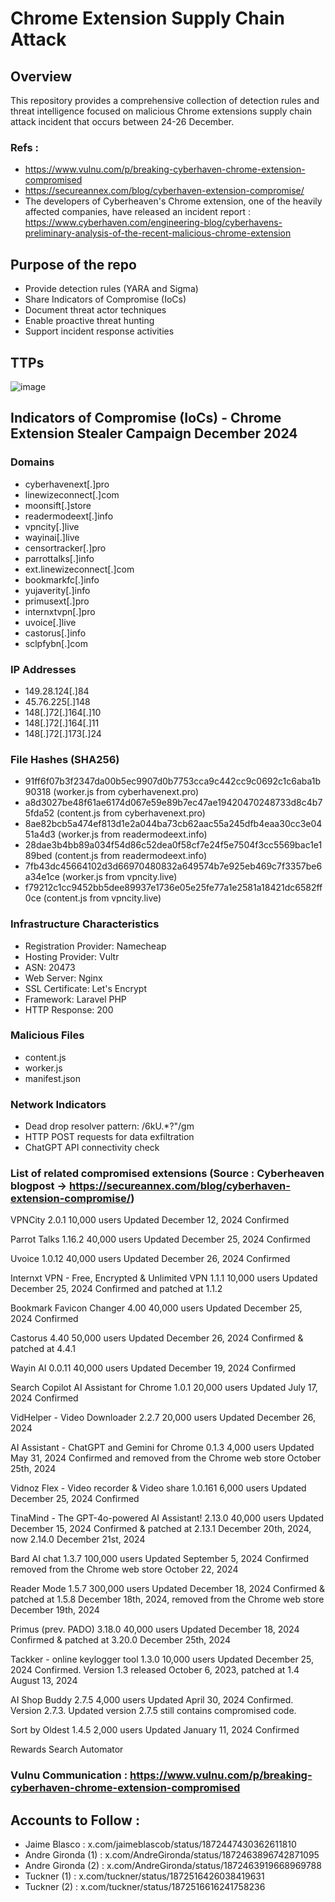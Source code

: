 # Chrome Extension Supply Chain Attack
## Overview
This repository provides a comprehensive collection of detection rules and threat intelligence focused on malicious Chrome extensions supply chain attack incident that occurs between 24-26 December.

### Refs : 
- https://www.vulnu.com/p/breaking-cyberhaven-chrome-extension-compromised
- https://secureannex.com/blog/cyberhaven-extension-compromise/
- The developers of Cyberheaven's Chrome extension, one of the heavily affected companies, have released an incident report : https://www.cyberhaven.com/engineering-blog/cyberhavens-preliminary-analysis-of-the-recent-malicious-chrome-extension

## Purpose of the repo 
- Provide detection rules (YARA and Sigma)
- Share Indicators of Compromise (IoCs)
- Document threat actor techniques
- Enable proactive threat hunting
- Support incident response activities

## TTPs 
![image](https://github.com/user-attachments/assets/8454952a-a50e-4daf-9aa7-ec7b5d98901a)

## Indicators of Compromise (IoCs) - Chrome Extension Stealer Campaign December  2024
### Domains
- cyberhavenext[.]pro
- linewizeconnect[.]com
- moonsift[.]store
- readermodeext[.]info
- vpncity[.]live
- wayinai[.]live
- censortracker[.]pro
- parrottalks[.]info
- ext.linewizeconnect[.]com
- bookmarkfc[.]info
- yujaverity[.]info
- primusext[.]pro
- internxtvpn[.]pro
- uvoice[.]live
- castorus[.]info
- sclpfybn[.]com

### IP Addresses

- 149.28.124[.]84
- 45.76.225[.]148
- 148[.]72[.]164[.]10
- 148[.]72[.]164[.]11
- 148[.]72[.]173[.]24

### File Hashes (SHA256)

- 91ff6f07b3f2347da00b5ec9907d0b7753cca9c442cc9c0692c1c6aba1b90318 (worker.js from cyberhavenext.pro)
- a8d3027be48f61ae6174d067e59e89b7ec47ae19420470248733d8c4b75fda52 (content.js from cyberhavenext.pro)
- 8ae82bcb5a474ef813d1e2a044ba73cb62aac55a245dfb4eaa30cc3e0451a4d3 (worker.js from readermodeext.info)
- 28dae3b4bb89a034f54d86c52dea0f58cf7e24f5e7504f3cc5569bac1e189bed (content.js from readermodeext.info)
- 7fb43dc45664102d3d66970480832a649574b7e925eb469c7f3357be6a34e1ce (worker.js from vpncity.live)
- f79212c1cc9452bb5dee89937e1736e05e25fe77a1e2581a18421dc6582ff0ce (content.js from vpncity.live)

### Infrastructure Characteristics

- Registration Provider: Namecheap
- Hosting Provider: Vultr
- ASN: 20473
- Web Server: Nginx
- SSL Certificate: Let's Encrypt
- Framework: Laravel PHP
- HTTP Response: 200

### Malicious Files

- content.js
- worker.js
- manifest.json

### Network Indicators

- Dead drop resolver pattern: /6kU.*?"/gm
- HTTP POST requests for data exfiltration
- ChatGPT API connectivity check



### List of related compromised extensions (Source : Cyberheaven blogpost -> https://secureannex.com/blog/cyberhaven-extension-compromise/)

VPNCity
2.0.1
10,000 users
Updated December 12, 2024
Confirmed

Parrot Talks
1.16.2
40,000 users
Updated December 25, 2024
Confirmed

Uvoice
1.0.12
40,000 users
Updated December 26, 2024
Confirmed

Internxt VPN - Free, Encrypted & Unlimited VPN
1.1.1
10,000 users
Updated December 25, 2024
Confirmed and patched at 1.1.2

Bookmark Favicon Changer
4.00
40,000 users
Updated December 25, 2024
Confirmed

Castorus
4.40
50,000 users
Updated December 26, 2024
Confirmed & patched at 4.4.1

Wayin AI
0.0.11
40,000 users
Updated December 19, 2024
Confirmed

Search Copilot AI Assistant for Chrome
1.0.1
20,000 users
Updated July 17, 2024
Confirmed

VidHelper - Video Downloader
2.2.7
20,000 users
Updated December 26, 2024

AI Assistant - ChatGPT and Gemini for Chrome
0.1.3
4,000 users
Updated May 31, 2024
Confirmed and removed from the Chrome web store October 25th, 2024

Vidnoz Flex - Video recorder & Video share
1.0.161
6,000 users
Updated December 25, 2024
Confirmed

TinaMind - The GPT-4o-powered AI Assistant!
2.13.0
40,000 users
Updated December 15, 2024
Confirmed & patched at 2.13.1 December 20th, 2024, now 2.14.0 December 21st, 2024

Bard AI chat
1.3.7
100,000 users
Updated September 5, 2024
Confirmed removed from the Chrome web store October 22, 2024

Reader Mode
1.5.7
300,000 users
Updated December 18, 2024
Confirmed & patched at 1.5.8 December 18th, 2024, removed from the Chrome web store December 19th, 2024

Primus (prev. PADO)
3.18.0
40,000 users
Updated December 18, 2024
Confirmed & patched at 3.20.0 December 25th, 2024

Tackker - online keylogger tool 1.3.0
10,000 users
Updated December 25, 2024
Confirmed. Version 1.3 released October 6, 2023, patched at 1.4 August 13, 2024

AI Shop Buddy 2.7.5
4,000 users
Updated April 30, 2024
Confirmed. Version 2.7.3. Updated version 2.7.5 still contains compromised code.

Sort by Oldest 1.4.5
2,000 users
Updated January 11, 2024
Confirmed

Rewards Search Automator

### Vulnu Communication : https://www.vulnu.com/p/breaking-cyberhaven-chrome-extension-compromised

## Accounts to Follow : 
- Jaime Blasco : x.com/jaimeblascob/status/1872447430362611810
- Andre Gironda (1) : x.com/AndreGironda/status/1872463896742871095
- Andre Gironda (2) : x.com/AndreGironda/status/1872463919668969788
- Tuckner (1) : x.com/tuckner/status/1872516426038419631
- Tuckner (2) : x.com/tuckner/status/1872516616241758236
